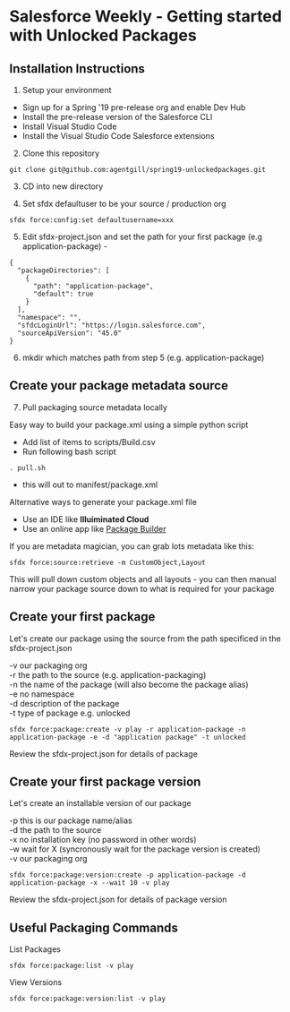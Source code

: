 # Salesforce Weekly - Getting started with Unlocked Packages

## Installation Instructions

1. Setup your environment

- Sign up for a Spring '19 pre-release org and enable Dev Hub
- Install the pre-release version of the Salesforce CLI
- Install Visual Studio Code
- Install the Visual Studio Code Salesforce extensions

2. Clone this repository

```
git clone git@github.com:agentgill/spring19-unlockedpackages.git
```

3. CD into new directory

4. Set sfdx defaultuser to be your source / production org

```
sfdx force:config:set defaultusername=xxx
```

5. Edit sfdx-project.json and set the path for your first package (e.g application-package) -

```
{
  "packageDirectories": [
    {
      "path": "application-package",
      "default": true
    }
  ],
  "namespace": "",
  "sfdcLoginUrl": "https://login.salesforce.com",
  "sourceApiVersion": "45.0"
}
```

6. mkdir which matches path from step 5 (e.g. application-package)

## Create your package metadata source

7. Pull packaging source metadata locally

Easy way to build your package.xml using a simple python script

- Add list of items to scripts/Build.csv
- Run following bash script

```
. pull.sh
```

- this will out to manifest/package.xml

Alternative ways to generate your package.xml file

- Use an IDE like **Illuiminated Cloud**
- Use an online app like [Package Builder](https://packagebuilder.herokuapp.com/)

If you are metadata magician, you can grab lots metadata like this:

```
sfdx force:source:retrieve -m CustomObject,Layout
```

This will pull down custom objects and all layouts - you can then manual narrow your package source down to what is required for your package

## Create your first package

Let's create our package using the source from the path specificed in the sfdx-project.json

-v our packaging org  
-r the path to the source (e.g. application-packaging)  
-n the name of the package (will also become the package alias)  
-e no namespace  
-d description of the package  
-t type of package e.g. unlocked  

```
sfdx force:package:create -v play -r application-package -n application-package -e -d "application package" -t unlocked
```

Review the sfdx-project.json for details of package

## Create your first package version

Let's create an installable version of our package

-p this is our package name/alias  
-d the path to the source  
-x no installation key (no password in other words)  
-w wait for X (syncronously wait for the package version is created)  
-v our packaging org  

```
sfdx force:package:version:create -p application-package -d application-package -x --wait 10 -v play
```

Review the sfdx-project.json for details of package version

## Useful Packaging Commands

List Packages

```
sfdx force:package:list -v play
```

View Versions

```
sfdx force:package:version:list -v play
```